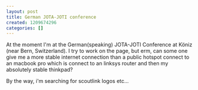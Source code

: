 ```yaml
---
layout: post
title: German JOTA-JOTI conference
created: 1209674296
categories: []
---
```

<p>At the moment I'm at the German(speaking) JOTA-JOTI Conference at K&ouml;niz (near Bern, Switzerland). I try to work on the page, but erm, can some one give me a more stable internet connection than a public hotspot connect to an macbook pro which is connect to an linksys router and then my absolutely stable thinkpad?</p><p>By the way, i'm searching for scoutlink logos etc...</p>
